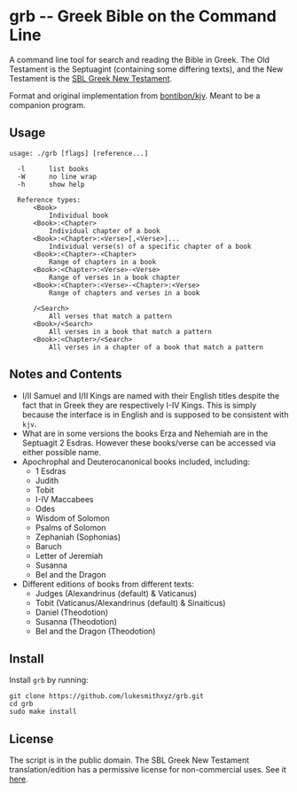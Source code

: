 # grb -- Greek Bible on the Command Line

A command line tool for search and reading the Bible in Greek.
The Old Testament is the Septuagint (containing some differing texts), and the New Testament is the [SBL Greek New Testament](http://sblgnt.com/download/).

Format and original implementation from [bontibon/kjv](https://github.com/bontibon/kjv). Meant to be a companion program.

## Usage

    usage: ./grb [flags] [reference...]

      -l      list books
      -W      no line wrap
      -h      show help

      Reference types:
          <Book>
              Individual book
          <Book>:<Chapter>
              Individual chapter of a book
          <Book>:<Chapter>:<Verse>[,<Verse>]...
              Individual verse(s) of a specific chapter of a book
          <Book>:<Chapter>-<Chapter>
              Range of chapters in a book
          <Book>:<Chapter>:<Verse>-<Verse>
              Range of verses in a book chapter
          <Book>:<Chapter>:<Verse>-<Chapter>:<Verse>
              Range of chapters and verses in a book

          /<Search>
              All verses that match a pattern
          <Book>/<Search>
              All verses in a book that match a pattern
          <Book>:<Chapter>/<Search>
              All verses in a chapter of a book that match a pattern

## Notes and Contents

- I/II Samuel and I/II Kings are named with their English titles despite the fact that in Greek they are respectively I-IV Kings. This is simply because the interface is in English and is supposed to be consistent with `kjv`.
- What are in some versions the books Erza and Nehemiah are in the Septuagit 2 Esdras. However these books/verse can be accessed via either possible name.
- Apochrophal and Deuterocanonical books included, including:
	- 1 Esdras
	- Judith
	- Tobit
	- I-IV Maccabees
	- Odes
	- Wisdom of Solomon
	- Psalms of Solomon
	- Zephaniah (Sophonias)
	- Baruch
	- Letter of Jeremiah
	- Susanna
	- Bel and the Dragon
- Different editions of books from different texts:
	- Judges (Alexandrinus (default) & Vaticanus)
	- Tobit (Vaticanus/Alexandrinus (default) & Sinaiticus)
	- Daniel (Theodotion)
	- Susanna (Theodotion)
	- Bel and the Dragon (Theodotion)

## Install

Install `grb` by running:

```
git clone https://github.com/lukesmithxyz/grb.git
cd grb
sudo make install
```

## License

The script is in the public domain.
The SBL Greek New Testament translation/edition has a permissive license for non-commercial uses. See it [here](http://sblgnt.com/license/).

